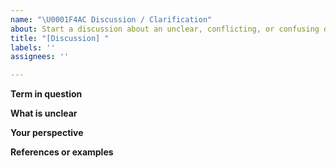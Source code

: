 ```yaml
---
name: "\U0001F4AC Discussion / Clarification"
about: Start a discussion about an unclear, conflicting, or confusing definition.
title: "[Discussion] "
labels: ''
assignees: ''

---
```


**Term in question**
<!-- Which glossary term needs clarification? -->

**What is unclear**
<!-- Explain what’s confusing about the definition or where the conflict arises. -->

**Your perspective**
<!-- How do you interpret the term in GIS vs. CS? (optional) -->

**References or examples**
<!-- Any links or use cases that illustrate the confusion -->
